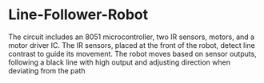 # Line-Follower-Robot
The circuit includes an 8051 microcontroller, two IR sensors, motors, and a motor driver IC. The IR sensors, placed at the front of the robot, detect line contrast to guide its movement. The robot moves based on sensor outputs, following a black line with high output and adjusting direction when deviating from the path
